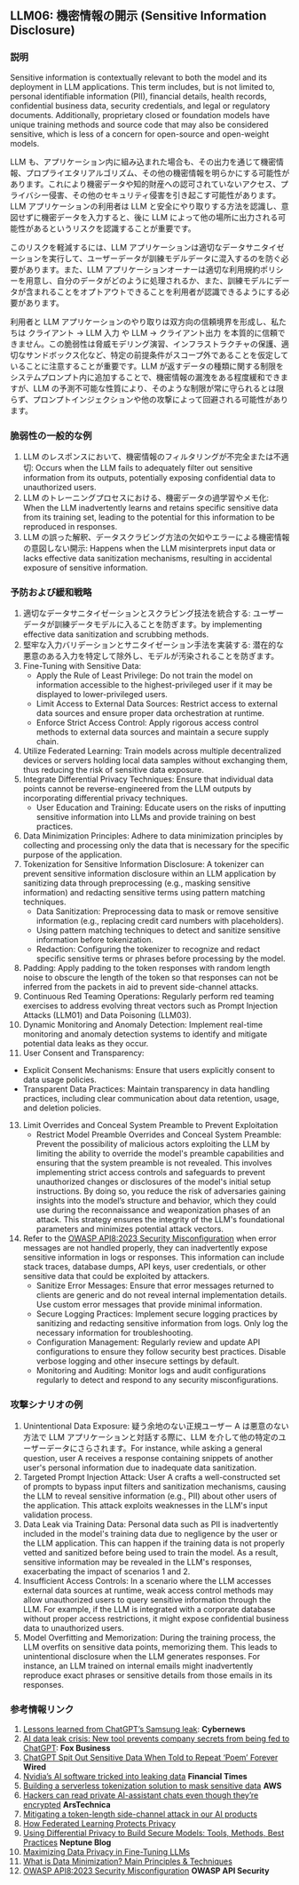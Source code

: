 ## LLM06: 機密情報の開示 (Sensitive Information Disclosure)

### 説明

Sensitive information is contextually relevant to both the model and its deployment in LLM applications. This term includes, but is not limited to, personal identifiable information (PII), financial details, health records, confidential business data, security credentials, and legal or regulatory documents. Additionally, proprietary closed or foundation models have unique training methods and source code that may also be considered sensitive, which is less of a concern for open-source and open-weight models.

LLM も、アプリケーション内に組み込まれた場合も、その出力を通じて機密情報、プロプライエタリアルゴリズム、その他の機密情報を明らかにする可能性があります。これにより機密データや知的財産への認可されていないアクセス、プライバシー侵害、その他のセキュリティ侵害を引き起こす可能性があります。LLM アプリケーションの利用者は LLM と安全にやり取りする方法を認識し、意図せずに機密データを入力すると、後に LLM によって他の場所に出力される可能性があるというリスクを認識することが重要です。

このリスクを軽減するには、LLM アプリケーションは適切なデータサニタイゼーションを実行して、ユーザーデータが訓練モデルデータに混入するのを防ぐ必要があります。また、LLM アプリケーションオーナーは適切な利用規約ポリシーを用意し、自分のデータがどのように処理されるか、また、訓練モデルにデータが含まれることをオプトアウトできることを利用者が認識できるようにする必要があります。

利用者と LLM アプリケーションのやり取りは双方向の信頼境界を形成し、私たちは クライアント → LLM 入力 や LLM → クライアント出力 を本質的に信頼できません。この脆弱性は脅威モデリング演習、インフラストラクチャの保護、適切なサンドボックス化など、特定の前提条件がスコープ外であることを仮定していることに注意することが重要です。LLM が返すデータの種類に関する制限をシステムプロンプト内に追加することで、機密情報の漏洩をある程度緩和できますが、LLM の予測不可能な性質により、そのような制限が常に守られるとは限らず、プロンプトインジェクションや他の攻撃によって回避される可能性があります。

### 脆弱性の一般的な例

1. LLM のレスポンスにおいて、機密情報のフィルタリングが不完全または不適切: Occurs when the LLM fails to adequately filter out sensitive information from its outputs, potentially exposing confidential data to unauthorized users.
2. LLM のトレーニングプロセスにおける、機密データの過学習やメモ化: When the LLM inadvertently learns and retains specific sensitive data from its training set, leading to the potential for this information to be reproduced in responses.
3. LLM の誤った解釈、データスクラビング方法の欠如やエラーによる機密情報の意図しない開示: Happens when the LLM misinterprets input data or lacks effective data sanitization mechanisms, resulting in accidental exposure of sensitive information.

### 予防および緩和戦略

1. 適切なデータサニタイゼーションとスクラビング技法を統合する: ユーザーデータが訓練データモデルに入ることを防ぎます。by implementing effective data sanitization and scrubbing methods.
2. 堅牢な入力バリデーションとサニタイゼーション手法を実装する: 潜在的な悪意のある入力を特定して除外し、モデルが汚染されることを防ぎます。
3. Fine-Tuning with Sensitive Data:
   - Apply the Rule of Least Privilege: Do not train the model on information accessible to the highest-privileged user if it may be displayed to lower-privileged users.
   - Limit Access to External Data Sources: Restrict access to external data sources and ensure proper data orchestration at runtime.
   - Enforce Strict Access Control: Apply rigorous access control methods to external data sources and maintain a secure supply chain.
4. Utilize Federated Learning: Train models across multiple decentralized devices or servers holding local data samples without exchanging them, thus reducing the risk of sensitive data exposure.
5. Integrate Differential Privacy Techniques: Ensure that individual data points cannot be reverse-engineered from the LLM outputs by incorporating differential privacy techniques.
   - User Education and Training: Educate users on the risks of inputting sensitive information into LLMs and provide training on best practices.
6. Data Minimization Principles: Adhere to data minimization principles by collecting and processing only the data that is necessary for the specific purpose of the application.
7. Tokenization for Sensitive Information Disclosure: A tokenizer can prevent sensitive information disclosure within an LLM application by sanitizing data through preprocessing (e.g., masking sensitive information) and redacting sensitive terms using pattern matching techniques.
   - Data Sanitization: Preprocessing data to mask or remove sensitive information (e.g., replacing credit card numbers with placeholders).
   - Using pattern matching techniques to detect and sanitize sensitive information before tokenization.
   - Redaction: Configuring the tokenizer to recognize and redact specific sensitive terms or phrases before processing by the model.
9. Padding: Apply padding to the token responses with random length noise to obscure the length of the token so that responses can not be inferred from the packets in aid to prevent side-channel attacks.
10. Continuous Red Teaming Operations: Regularly perform red teaming exercises to address evolving threat vectors such as Prompt Injection Attacks (LLM01) and Data Poisoning (LLM03).
11. Dynamic Monitoring and Anomaly Detection: Implement real-time monitoring and anomaly detection systems to identify and mitigate potential data leaks as they occur.
12. User Consent and Transparency:
   - Explicit Consent Mechanisms: Ensure that users explicitly consent to data usage policies.
   - Transparent Data Practices: Maintain transparency in data handling practices, including clear communication about data retention, usage, and deletion policies.
13. Limit Overrides and Conceal System Preamble to Prevent Exploitation
       - Restrict Model Preamble Overrides and Conceal System Preamble: Prevent the possibility of malicious actors exploiting the LLM by limiting the ability to override the model's preamble capabilities and ensuring that the system preamble is  not revealed. This involves implementing strict access controls and safeguards to prevent unauthorized changes or disclosures of the model's initial setup instructions. By doing so, you reduce the risk of adversaries gaining insights into the model’s structure and behavior, which they could use during the reconnaissance and weaponization phases of an attack. This strategy ensures the integrity of the LLM's foundational parameters and minimizes potential attack vectors.
14. Refer to the [OWASP API8:2023 Security Misconfiguration](https://owasp.org/API-Security/editions/2023/en/0xa8-security-misconfiguration/) when error messages are not handled properly, they can inadvertently expose sensitive information in logs or responses. This information can include stack traces, database dumps, API keys, user credentials, or other sensitive data that could be exploited by attackers.
       - Sanitize Error Messages: Ensure that error messages returned to clients are generic and do not reveal internal implementation details. Use custom error messages that provide minimal information.
       - Secure Logging Practices: Implement secure logging practices by sanitizing and redacting sensitive information from logs. Only log the necessary information for troubleshooting.
       - Configuration Management: Regularly review and update API configurations to ensure they follow security best practices. Disable verbose logging and other insecure settings by default.
       - Monitoring and Auditing: Monitor logs and audit configurations regularly to detect and respond to any security misconfigurations.

### 攻撃シナリオの例

1. Unintentional Data Exposure: 疑う余地のない正規ユーザー A は悪意のない方法で LLM アプリケーションと対話する際に、LLM を介して他の特定のユーザーデータにさらされます。For instance, while asking a general question, user A receives a response containing snippets of another user's personal information due to inadequate data sanitization.
2. Targeted Prompt Injection Attack: User A crafts a well-constructed set of prompts to bypass input filters and sanitization mechanisms, causing the LLM to reveal sensitive information (e.g., PII) about other users of the application. This attack exploits weaknesses in the LLM's input validation process.
3. Data Leak via Training Data: Personal data such as PII is inadvertently included in the model's training data due to negligence by the user or the LLM application. This can happen if the training data is not properly vetted and sanitized before being used to train the model. As a result, sensitive information may be revealed in the LLM's responses, exacerbating the impact of scenarios 1 and 2.
4. Insufficient Access Controls: In a scenario where the LLM accesses external data sources at runtime, weak access control methods may allow unauthorized users to query sensitive information through the LLM. For example, if the LLM is integrated with a corporate database without proper access restrictions, it might expose confidential business data to unauthorized users.
5. Model Overfitting and Memorization: During the training process, the LLM overfits on sensitive data points, memorizing them. This leads to unintentional disclosure when the LLM generates responses. For instance, an LLM trained on internal emails might inadvertently reproduce exact phrases or sensitive details from those emails in its responses.

### 参考情報リンク

1. [Lessons learned from ChatGPT’s Samsung leak](https://cybernews.com/security/chatgpt-samsung-leak-explained-lessons/): **Cybernews**
2. [AI data leak crisis: New tool prevents company secrets from being fed to ChatGPT](https://www.foxbusiness.com/politics/ai-data-leak-crisis-prevent-company-secrets-chatgpt): **Fox Business**
3. [ChatGPT Spit Out Sensitive Data When Told to Repeat ‘Poem’ Forever](https://www.wired.com/story/chatgpt-poem-forever-security-roundup/) **Wired**
4. [Nvidia’s AI software tricked into leaking data](https://www.ft.com/content/5aceb7a6-9d5a-4f1f-af3d-1ef0129b0934) **Financial Times**
5. [Building a serverless tokenization solution to mask sensitive data](https://aws.amazon.com/blogs/compute/building-a-serverless-tokenization-solution-to-mask-sensitive-data/#:~:text=Tokenization%20replaces%20the%20sensitive%20data,while%20helping%20with%20data%20protection.) **AWS**
6. [Hackers can read private AI-assistant chats even though they’re encrypted](https://arstechnica.com/security/2024/03/hackers-can-read-private-ai-assistant-chats-even-though-theyre-encrypted/) **ArsTechnica**
7. [Mitigating a token-length side-channel attack in our AI products](https://blog.cloudflare.com/ai-side-channel-attack-mitigated#:~:text=The%20researchers%20suggested%20a%20few,be%20inferred%20from%20the%20packets.)
8. [How Federated Learning Protects Privacy](https://pair.withgoogle.com/explorables/federated-learning/)
9. [Using Differential Privacy to Build Secure Models: Tools, Methods, Best Practices](https://neptune.ai/blog/using-differential-privacy-to-build-secure-models-tools-methods-best-practices) **Neptune Blog**
10. [Maximizing Data Privacy in Fine-Tuning LLMs](https://pvml.com/maximizing-data-privacy-in-fine-tuning-llms/#:~:text=of%20customer%20trust.-,Organizations%20that%20fail%20to%20protect%20sensitive%20data%20during%20the%20fine,to%20concerns%20about%20data%20privacy.)
11. [What is Data Minimization? Main Principles & Techniques](https://www.piiano.com/blog/data-minimization#:~:text=Data%20minimization%20plays%20a%20big,making%20your%20data%20even%20safer.)
12. [OWASP API8:2023 Security Misconfiguration](https://owasp.org/API-Security/editions/2023/en/0xa8-security-misconfiguration/) **OWASP API Security**
